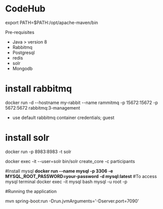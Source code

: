 # CodeHub

export PATH=$PATH:/opt/apache-maven/bin

Pre-requisites
- Java > version 8
- Rabbitmq
- Postgresql
- redis
- solr
- Mongodb


# install rabbitmq
docker run -d --hostname my-rabbit --name rammitmq -p 15672:15672 -p 5672:5672 rabbitmq:3-management
- use default rabbitmq container credentials; guest

# install solr
docker run -p 8983:8983 -t solr

docker exec -it --user=solr <container-id> bin/solr create_core -c participants

#Install mysql
**docker run --name mysql -p 3306 -e MYSQL_ROOT_PASSWORD=your-password -d mysql:latest**
#To access mysql terminal
docker exec -it mysql bash
mysql -u root -p


#Running the application

mvn spring-boot:run -Drun.jvmArguments='-Dserver.port=7090'